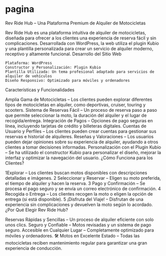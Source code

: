 # pagina
Rev Ride Hub – Una Plataforma Premium de Alquiler de Motocicletas

Rev Ride Hub es una plataforma intuitiva de alquiler de motocicletas, diseñada para ofrecer a los clientes una experiencia de reserva fácil y sin complicaciones. Desarrollada con WordPress, la web utiliza el plugin Kubio y una plantilla personalizada para crear un servicio de alquiler moderno, receptivo y altamente funcional.
Desarrollo del Sitio Web

    Plataforma: WordPress
    Constructor y Personalización: Plugin Kubio
    Plantilla Utilizada: Un tema profesional adaptado para servicios de alquiler de vehículos
    Diseño Responsivo: Optimizado para móviles y ordenadores

Características y Funcionalidades

Amplia Gama de Motocicletas – Los clientes pueden explorar diferentes tipos de motocicletas en alquiler, como deportivas, cruiser, touring y scooters.
Sistema de Reservas Fácil – Un proceso de reserva paso a paso que permite seleccionar la moto, la duración del alquiler y el lugar de recogida/entrega.   Integración de Pagos – Opciones de pago seguras en línea, incluyendo tarjetas de crédito y billeteras digitales.
Cuentas de Usuario y Perfiles – Los clientes pueden crear cuentas para gestionar sus reservas e historial de alquileres.
Reseñas y Valoraciones – Los usuarios pueden dejar opiniones sobre su experiencia de alquiler, ayudando a otros clientes a tomar decisiones informadas.
Personalización con el Plugin Kubio – Se ha utilizado el constructor Kubio para personalizar el diseño, mejorar la interfaz y optimizar la navegación del usuario.
¿Cómo Funciona para los Clientes?

1️Explorar – Los clientes buscan motos disponibles con descripciones detalladas e imágenes.
2️ Seleccionar y Reservar – Eligen su moto preferida, el tiempo de alquiler y hacen la reserva.
3️ Pago y Confirmación – Se procesa el pago seguro y se envía un correo electrónico de confirmación.
4️ Recogida o Entrega – Los clientes recogen la moto o eligen la opción de entrega (si está disponible).
5️ ¡Disfruta del Viaje! – Disfrutan de una experiencia sin complicaciones y devuelven la moto según lo acordado.
¿Por Qué Elegir Rev Ride Hub?

Reservas Rápidas y Sencillas – Un proceso de alquiler eficiente con solo unos clics.
Seguro y Confiable – Motos revisadas y un sistema de pago seguro.
Accesible en Cualquier Lugar – Completamente optimizado para móviles y ordenadores.
🛠 Motos en Excelente Estado – Todas las motocicletas reciben mantenimiento regular para garantizar una gran experiencia de conducción.
